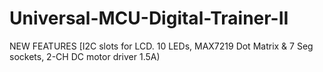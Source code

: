 # Universal-MCU-Digital-Trainer-II
NEW FEATURES [I2C slots for LCD. 10 LEDs, MAX7219 Dot Matrix &amp; 7 Seg sockets, 2-CH DC motor driver 1.5A)
